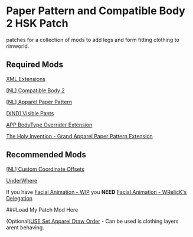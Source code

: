 # Paper Pattern and Compatible Body 2 HSK Patch
patches for a collection of mods to add legs and form fitting clothing to rimworld.

## Required Mods
[XML Extensions](https://steamcommunity.com/sharedfiles/filedetails/?id=2574315206)

[[NL] Compatible Body 2](https://steamcommunity.com/sharedfiles/filedetails/?id=1906148376)

[[NL] Apparel Paper Pattern](https://steamcommunity.com/sharedfiles/filedetails/?id=2480887589)

[[XND] Visible Pants](https://steamcommunity.com/sharedfiles/filedetails/?id=2264108215)

[APP BodyType Overrider Extension](https://steamcommunity.com/workshop/filedetails/?id=2839443438)

[The Holy Invention - Grand Apparel Paper Pattern Extension](https://steamcommunity.com/sharedfiles/filedetails/?id=2839518933)


## Recommended Mods

[[NL] Custom Coordinate Offsets](https://steamcommunity.com/sharedfiles/filedetails/?id=1909870211)

[UnderWhere](https://steamcommunity.com/sharedfiles/filedetails/?id=1870010563)

If you have [Facial Animation - WIP](https://steamcommunity.com/workshop/filedetails/?id=1635901197) you **NEED** [Facial Animation - WRelicK's Delegation](https://steamcommunity.com/sharedfiles/filedetails/?id=2839501950)

###Load My Patch Mod Here

(Optional)[USE Set Apparel Draw Order](https://steamcommunity.com/sharedfiles/filedetails/?id=2828788563) - Can be used is clothing layers arent behaving.
